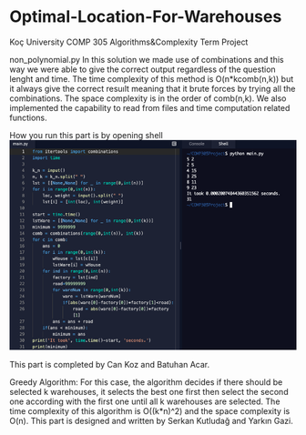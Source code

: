 # Optimal-Location-For-Warehouses
Koç University COMP 305 Algorithms&Complexity Term Project

non_polynomial.py
In this solution we made use of combinations and this way we were able to give the correct output regardless of the question lenght and time. The time complexity of this method is O(n*kcomb(n,k)) but it always give the correct resuılt meaning that it brute forces by trying all the combinations. The space complexity is in the order of comb(n,k). We also implemented the capability to read from files and time computation related functions.

How you run this part is by opening shell
![How to run](How_to_run-non_poly.png)

This part is completed by Can Koz and Batuhan Acar.

Greedy Algorithm:
For this case, the algorithm decides if there should be selected k warehouses, it selects the best one first then select the second one according with the first one until all k warehouses are selected. The time complexity of this algorithm is O((k*n)^2) and the space complexity is O(n). This part is designed and written by Serkan Kutludağ and Yarkın Gazi.
